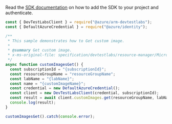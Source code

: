 Read the [SDK documentation](https://github.com/Azure/azure-sdk-for-js/blob/%40azure%2Farm-devtestlabs_4.0.1/sdk/devtestlabs/arm-devtestlabs/README.md) on how to add the SDK to your project and authenticate.

```javascript
const { DevTestLabsClient } = require("@azure/arm-devtestlabs");
const { DefaultAzureCredential } = require("@azure/identity");

/**
 * This sample demonstrates how to Get custom image.
 *
 * @summary Get custom image.
 * x-ms-original-file: specification/devtestlabs/resource-manager/Microsoft.DevTestLab/stable/2018-09-15/examples/CustomImages_Get.json
 */
async function customImagesGet() {
  const subscriptionId = "{subscriptionId}";
  const resourceGroupName = "resourceGroupName";
  const labName = "{labName}";
  const name = "{customImageName}";
  const credential = new DefaultAzureCredential();
  const client = new DevTestLabsClient(credential, subscriptionId);
  const result = await client.customImages.get(resourceGroupName, labName, name);
  console.log(result);
}

customImagesGet().catch(console.error);
```
